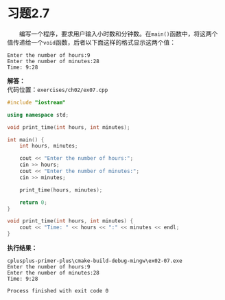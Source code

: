 # 习题2.7

&emsp;&emsp;编写一个程序，要求用户输入小时数和分钟数。在`main()`函数中，将这两个值传递给一个`void`函数，后者以下面这样的格式显示这两个值：
```
Enter the number of hours:9
Enter the number of minutes:28
Time: 9:28
```

**解答：**  
代码位置：`exercises/ch02/ex07.cpp`
```c++
#include "iostream"

using namespace std;

void print_time(int hours, int minutes);

int main() {
    int hours, minutes;

    cout << "Enter the number of hours:";
    cin >> hours;
    cout << "Enter the number of minutes:";
    cin >> minutes;

    print_time(hours, minutes);

    return 0;
}

void print_time(int hours, int minutes) {
    cout << "Time: " << hours << ":" << minutes << endl;
}
```

**执行结果：**  
```
cplusplus-primer-plus\cmake-build-debug-mingw\ex02-07.exe
Enter the number of hours:9
Enter the number of minutes:28
Time: 9:28

Process finished with exit code 0
```